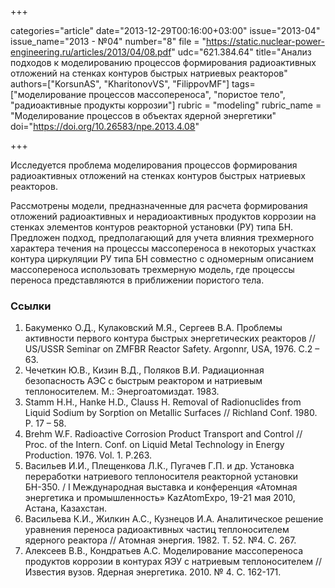 +++

categories="article"
date="2013-12-29T00:16:00+03:00"
issue="2013-04"
issue_name="2013 - №04"
number="8"
file = "https://static.nuclear-power-engineering.ru/articles/2013/04/08.pdf"
udc="621.384.64"
title="Анализ подходов к моделированию процессов формирования радиоактивных отложений на стенках контуров быстрых натриевых реакторов"
authors=["KorsunAS", "KharitonovVS", "FilippovMF"]
tags=["моделирование процессов массопереноса", "пористое тело", "радиоактивные продукты коррозии"]
rubric = "modeling"
rubric_name = "Моделирование процессов в объектах ядерной энергетики"
doi="https://doi.org/10.26583/npe.2013.4.08"

+++

Исследуется проблема моделирования процессов формирования радиоактивных отложений на стенках контуров быстрых натриевых реакторов.

Рассмотрены модели, предназначенные для расчета формирования отложений радиоактивных и нерадиоактивных продуктов коррозии на стенках элементов контуров реакторной установки (РУ) типа БН. Предложен подход, предполагающий для учета влияния трехмерного характера течения на процессы массопереноса в некоторых участках контура циркуляции РУ типа БН совместно с одномерным описанием массопереноса использовать трехмерную модель, где процессы переноса представляются в приближении пористого тела.

### Ссылки

1. Бакуменко О.Д., Кулаковский М.Я., Сергеев В.А. Проблемы активности первого контура быстрых энергетических реакторов // US/USSR Seminar on ZMFBR Reactor Safety. Argonnr, USA, 1976. C.2 – 63.
2. Чечеткин Ю.В., Кизин В.Д., Поляков В.И. Радиационная безопасность АЭС с быстрым реактором и натриевым теплоносителем. М.: Энергоатомиздат. 1983.
3. Stamm H.H., Hanke H.D., Clauss H. Removal of Radionuclides from Liquid Sodium by Sorption on Metallic Surfaces // Richland Conf. 1980. P. 17 – 58.
4. Brehm W.F. Radioactive Corrosion Product Transport and Control // Proc. of the Intern. Conf. on Liquid Metal Technology in Energy Production. 1976. Vol. 1. P.263.
5. Васильев И.И., Плещенкова Л.К., Пугачев Г.П. и др. Установка переработки натриевого теплоносителя реакторной установки БН-350. / I Международная выставка и конференция «Атомная энергетика и промышленность» KazAtomExpo, 19-21 мая 2010, Астана, Казахстан.
6. Васильева К.И., Жилкин А.С., Кузнецов И.А. Аналитическое решение уравнения переноса радиоактивных частиц теплоносителем ядерного реактора // Атомная энергия. 1982. Т. 52. №4. С. 267.
7. Алексеев В.В., Кондратьев А.С. Моделирование массопереноса продуктов коррозии в контурах ЯЭУ с натриевым теплоносителем // Известия вузов. Ядерная энергетика. 2010. № 4. С. 162-171.